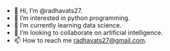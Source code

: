 - 👋 Hi, I’m @radhavats27.
- 👀 I’m interested in python programming.
- 🌱 I’m currently learning data science.
- 💞️ I’m looking to collaborate on artificial intelligence.
- 📫 How to reach me radhavats27@gmail.com.

<!---
radhavats27/radhavats27 is a ✨ special ✨ repository because its `README.md` (this file) appears on your GitHub profile.
You can click the Preview link to take a look at your changes.
--->
